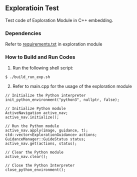 ## Exploratioin Test

Test code of Exploration Module in C++ embedding.

### Dependencies

Refer to [requirements.txt](https://github.com/deepguider/DeepGuider/blob/master/src/exploration/requirements.txt) in exploration module

### How to Build and Run Codes

1. Run the following shell script:
```
$ ./build_run_exp.sh
```
2. Refer to main.cpp for the usage of the exploration module
```
// Initialize the Python interpreter
init_python_environment("python3", nullptr, false);

// Initialize Python module
ActiveNavigation active_nav;
active_nav.initialize();

// Run the Python module
active_nav.apply(image, guidance, t);
std::vector<ExplorationGuidance> actions;
GuidanceManager::GuideStatus status;
active_nav.get(actions, status);

// Clear the Python module
active_nav.clear();

// Close the Python Interpreter
close_python_environment();
```
